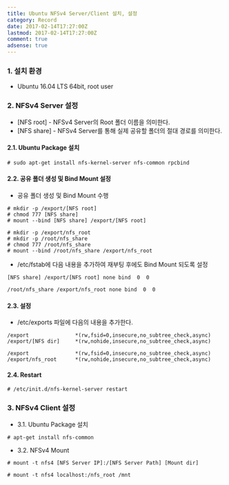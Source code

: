 ```yaml
---
title: Ubuntu NFSv4 Server/Client 설치, 설정
category: Record
date: 2017-02-14T17:27:00Z
lastmod: 2017-02-14T17:27:00Z
comment: true
adsense: true
---
```


### 1. 설치 환경

* Ubuntu 16.04 LTS 64bit, root user

### 2. NFSv4 Server 설정

* [NFS root] - NFSv4 Server의 Root 폴더 이름을 의미한다.
* [NFS share] - NFSv4 Server를 통해 실제 공유할 폴더의 절대 경로를 의미한다.

#### 2.1. Ubuntu Package 설치

~~~
# sudo apt-get install nfs-kernel-server nfs-common rpcbind
~~~

#### 2.2. 공유 폴더 생성 및 Bind Mount 설정

* 공유 폴더 생성 및 Bind Mount 수행

~~~
# mkdir -p /export/[NFS root]
# chmod 777 [NFS share]
# mount --bind [NFS share] /export/[NFS root]
~~~

~~~
# mkdir -p /export/nfs_root
# mkdir -p /root/nfs_share
# chmod 777 /root/nfs_share
# mount --bind /root/nfs_share /export/nfs_root
~~~

*  /etc/fstab에 다음 내용을 추가하여 재부팅 후에도 Bind Mount 되도록 설정

~~~
[NFS share] /export/[NFS root] none bind  0  0
~~~

~~~
/root/nfs_share /export/nfs_root none bind  0  0
~~~

#### 2.3. 설정

* /etc/exports 파일에 다음의 내용을 추가한다.

~~~
/export               *(rw,fsid=0,insecure,no_subtree_check,async)
/export/[NFS dir]     *(rw,nohide,insecure,no_subtree_check,async)
~~~

~~~
/export               *(rw,fsid=0,insecure,no_subtree_check,async)
/export/nfs_root      *(rw,nohide,insecure,no_subtree_check,async)
~~~

#### 2.4. Restart

~~~
# /etc/init.d/nfs-kernel-server restart
~~~

### 3. NFSv4 Client 설정

* 3.1. Ubuntu Package 설치

~~~
# apt-get install nfs-common
~~~

* 3.2. NFSv4 Mount

~~~
# mount -t nfs4 [NFS Server IP]:/[NFS Server Path] [Mount dir]
~~~

~~~
# mount -t nfs4 localhost:/nfs_root /mnt
~~~
